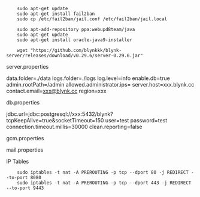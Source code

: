         sudo apt-get update
        sudo apt-get install fail2ban
        sudo cp /etc/fail2ban/jail.conf /etc/fail2ban/jail.local

        sudo apt-add-repository ppa:webupd8team/java
        sudo apt-get update
        sudo apt-get install oracle-java9-installer
        
        wget "https://github.com/blynkkk/blynk-server/releases/download/v0.29.6/server-0.29.6.jar"
        

server.properties

data.folder=./data
logs.folder=./logs
log.level=info
enable.db=true
admin.rootPath=/admin
allowed.administrator.ips=
server.host=xxx.blynk.cc
contact.email=xxx@blynk.cc
region=xxx
        
db.properties

jdbc.url=jdbc:postgresql://xxx:5432/blynk?tcpKeepAlive=true&socketTimeout=150
user=test
password=test
connection.timeout.millis=30000
clean.reporting=false

gcm.properties

mail.properties

IP Tables

        sudo iptables -t nat -A PREROUTING -p tcp --dport 80 -j REDIRECT --to-port 8080
        sudo iptables -t nat -A PREROUTING -p tcp --dport 443 -j REDIRECT --to-port 9443